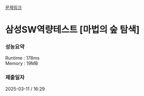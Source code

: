 [문제링크](https://www.codetree.ai/ko/frequent-problems/problems/magical-forest-exploration/description?open=true&introductionSetId=&bookmarkId=) <br/>
# 삼성SW역량테스트 [마법의 숲 탐색]   
### 성능요약
Runtime : 178ms   
Memory : 19MB
### 제출일자
2025-03-11 / 16:29
